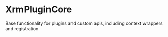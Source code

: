 # XrmPluginCore
Base functionality for plugins and custom apis, including context wrappers and registration
